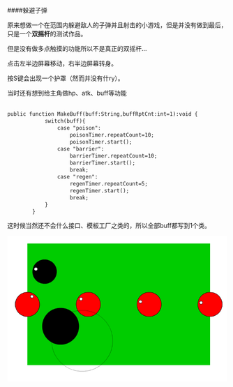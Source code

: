 ####躲避子弹

原来想做一个在范围内躲避敌人的子弹并且射击的小游戏，但是并没有做到最后，只是一个**双摇杆**的测试作品。

但是没有做多点触摸的功能所以不是真正的双摇杆...

点击左半边屏幕移动，右半边屏幕转身。

按S键会出现一个护罩（然而并没有什ry）。

当时还有想到给主角做hp、atk、buff等功能
```as3

public function MakeBuff(buff:String,buffRptCnt:int=1):void {
			switch(buff){
				case "poison":
					poisonTimer.repeatCount=10;
					poisonTimer.start();
				case "barrier":
					barrierTimer.repeatCount=10;
					barrierTimer.start();
					break;
				case "regen":					
					regenTimer.repeatCount=5;
					regenTimer.start();
					break;
			}
		}
```
这时候当然还不会什么接口、模板工厂之类的，所以全部buff都写到1个类。

<img src="https://raw.githubusercontent.com/CloudTsang/AS3Works/master/picture/bullet1.png"/>